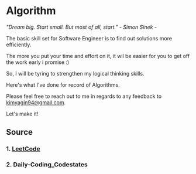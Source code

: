# Algorithm

<i>"Dream big. Start small. But most of all, start." - Simon Sinek - </i>

The basic skill set for Software Engineer is to find out solutions more efficiently. 

The more you put your time and effort on it, it wil be easier for you to get off the work early i promise :)

So, I will be tyring to strengthen my logical thinking skills.

Here's what I've done for record of Algorithms.

Please feel free to reach out to me in regards to any feedback to kimyagin94@gmail.com.

Let's make it!

## Source
### 1. [LeetCode](https://leetcode.com/)

### 2. Daily-Coding_Codestates
